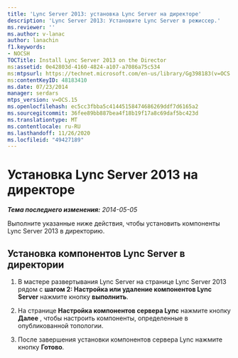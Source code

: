 ```yaml
---
title: 'Lync Server 2013: установка Lync Server на директоре'
description: 'Lync Server 2013: Установите Lync Server в режиссер.'
ms.reviewer: ''
ms.author: v-lanac
author: lanachin
f1.keywords:
- NOCSH
TOCTitle: Install Lync Server 2013 on the Director
ms:assetid: 0e42803d-4160-4824-a107-a7086a75c534
ms:mtpsurl: https://technet.microsoft.com/en-us/library/Gg398183(v=OCS.15)
ms:contentKeyID: 48183410
ms.date: 07/23/2014
manager: serdars
mtps_version: v=OCS.15
ms.openlocfilehash: ec5cc3fbba5c41445158474686269ddf7d6165a2
ms.sourcegitcommit: 36fee89bb887bea4f18b19f17a8c69daf5bc423d
ms.translationtype: MT
ms.contentlocale: ru-RU
ms.lasthandoff: 11/26/2020
ms.locfileid: "49427189"
---
```

# <a name="install-lync-server-2013-on-the-director"></a>Установка Lync Server 2013 на директоре

<div data-xmlns="http://www.w3.org/1999/xhtml">

<div class="topic" data-xmlns="http://www.w3.org/1999/xhtml" data-msxsl="urn:schemas-microsoft-com:xslt" data-cs="https://msdn.microsoft.com/">

<div data-asp="https://msdn2.microsoft.com/asp">



</div>

<div id="mainSection">

<div id="mainBody">

<span> </span>

_**Тема последнего изменения:** 2014-05-05_

Выполните указанные ниже действия, чтобы установить компоненты Lync Server 2013 в директорию.

<div>

## <a name="to-install-lync-server-components-on-a-director"></a>Установка компонентов Lync Server в директории

1.  В мастере развертывания Lync Server на странице Lync Server 2013 рядом с **шагом 2: Настройка или удаление компонентов Lync Server** нажмите кнопку **выполнить**.

2.  На странице **Настройка компонентов сервера Lync** нажмите кнопку **Далее** , чтобы настроить компоненты, определенные в опубликованной топологии.

3.  После завершения установки компонентов сервера Lync нажмите кнопку **Готово**.

</div>

</div>

<span> </span>

</div>

</div>

</div>

